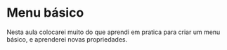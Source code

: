 # Menu básico

Nesta aula colocarei muito do que aprendi em pratica para criar um menu básico, e aprenderei novas propriedades.
